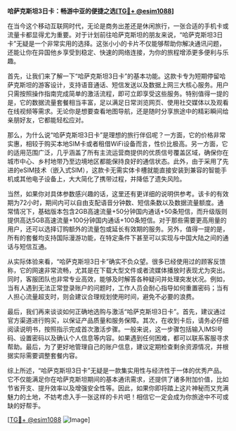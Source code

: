 **哈萨克斯坦3日卡：畅游中亚的便捷之选[[TG💪+ @esim1088](https://t.me/s/esim1088)]**

在当今这个移动互联网时代，无论是商务出差还是休闲旅行，一张合适的手机卡或流量卡都显得尤为重要。对于计划前往哈萨克斯坦的朋友来说，“哈萨克斯坦3日卡”无疑是一个非常实用的选择。这张小小的卡片不仅能够帮助你解决通讯问题，还能让你在异国他乡享受到稳定、快速的网络连接，为你的旅程增添更多便利与乐趣。

首先，让我们来了解一下“哈萨克斯坦3日卡”的基本功能。这款卡专为短期停留哈萨克斯坦的游客设计，支持语音通话、短信发送以及数据上网三大核心服务。用户只需按照操作指南完成简单的激活流程，即可立即享受这些服务。特别值得一提的是，它的数据流量套餐相当丰富，足以满足日常浏览网页、使用社交媒体以及观看在线视频等需求。无论你是想要查看地图导航，还是随时分享旅途中的精彩瞬间给亲朋好友，它都能轻松应对。

那么，为什么说“哈萨克斯坦3日卡”是理想的旅行伴侣呢？一方面，它的价格非常实惠，相较于购买本地SIM卡或者租借WiFi设备而言，性价比极高。另一方面，它的适用范围广泛，几乎涵盖了所有主流运营商提供的优质信号覆盖区域，确保你在城市中心、乡村地带乃至边境地区都能保持良好的通信状态。此外，由于采用了先进的eSIM技术（嵌入式SIM），这款卡无需实体卡槽就能直接安装到兼容的智能手机或其他电子设备上，大大简化了携带过程，并降低了遗失风险。

当然，如果你对具体参数感兴趣的话，这里还有更详细的说明供参考。该卡的有效期为72小时，期间内可以自由支配语音分钟数、短信条数以及数据流量额度。通常情况下，基础版本包含2GB高速流量+50分钟国内通话+50条短信，而升级版则提供高达5GB高速流量+100分钟国内通话+100条短信。对于那些需要更高用量的用户，还可以选择订购额外的流量包或延长有效期的服务。另外，值得一提的是，所有的套餐均支持国际漫游功能，在特定条件下甚至可以实现与中国大陆之间的通话与短信互通。

从实际体验来看，“哈萨克斯坦3日卡”确实不负众望。很多已经使用过的顾客反馈称，它的网速非常流畅，尤其是在下载大型文件或者流媒体播放时表现尤为突出。同时，客服团队也非常专业高效，能够及时解答各种疑问并处理突发状况。例如，当有人遇到无法正常登录账户的问题时，工作人员会耐心指导如何重置密码；当有人担心流量超支时，则会建议合理规划使用时间，避免不必要的浪费。

最后，我们再来谈谈如何正确地选购与激活“哈萨克斯坦3日卡”。首先，建议通过官方渠道进行购买，以保证产品质量和服务保障。其次，在收到卡后，请务必仔细阅读说明书，按照指示完成首次激活步骤。一般来说，这一步骤包括输入IMSI号码、设置密码以及确认个人信息等内容。如果遇到任何困难，都可以联系客服寻求帮助。最后，为了更好地管理自己的账户信息，建议定期检查剩余资源情况，并根据实际需要调整套餐内容。

综上所述，“哈萨克斯坦3日卡”无疑是一款集实用性与经济性于一体的优秀产品。它不仅能满足你在哈萨克斯坦期间的基本通讯需求，还提供了诸多附加价值，比如节省开支、提升效率以及增强安全性等。因此，如果你即将踏上这片神秘而又充满魅力的土地，不妨考虑入手一张这样的卡片吧！相信它一定会成为你旅途中不可或缺的好帮手。

[[TG💪+ @esim1088](https://t.me/s/esim1088) ![Image](https://i.postimg.cc/4NQfJmqS/Snipaste-2025-05-13-00-14-12.png)]